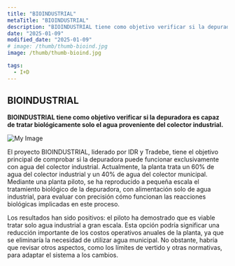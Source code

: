 ```yaml
---
title: "BIOINDUSTRIAL"
metaTitle: "BIOINDUSTRIAL"
description: "BIOINDUSTRIAL tiene como objetivo verificar si la depuradora es capaz de tratar biológicamente solo el agua proveniente del colector industrial."
date: "2025-01-09"
modified_date: "2025-01-09"
# image: /thumb/thumb-bioind.jpg
image: /thumb/thumb-bioind.jpg

tags:
  - I+D
---
```


## BIOINDUSTRIAL

<!-- <img className="PostImg" src="https://www.idr.cat/posts/resalt1.jpg"> -->

<!-- #### Resumen -->

<strong>BIOINDUSTRIAL tiene como objetivo verificar si la depuradora es capaz de tratar biológicamente solo el agua proveniente del colector industrial.</strong>

<!-- #### Explicación -->

![My Image](/svg/cat-bioind.svg)

El proyecto BIOINDUSTRIAL, liderado por IDR y Tradebe, tiene el objetivo principal de comprobar si la depuradora puede funcionar exclusivamente con agua del colector industrial. Actualmente, la planta trata un 60% de agua del colector industrial y un 40% de agua del colector municipal. Mediante una planta piloto, se ha reproducido a pequeña escala el tratamiento biológico de la depuradora, con alimentación solo de agua industrial, para evaluar con precisión cómo funcionan las reacciones biológicas implicadas en este proceso.

Los resultados han sido positivos: el piloto ha demostrado que es viable tratar solo agua industrial a gran escala. Esta opción podría significar una reducción importante de los costos operativos anuales de la planta, ya que se eliminaría la necesidad de utilizar agua municipal. No obstante, habría que revisar otros aspectos, como los límites de vertido y otras normativas, para adaptar el sistema a los cambios. 